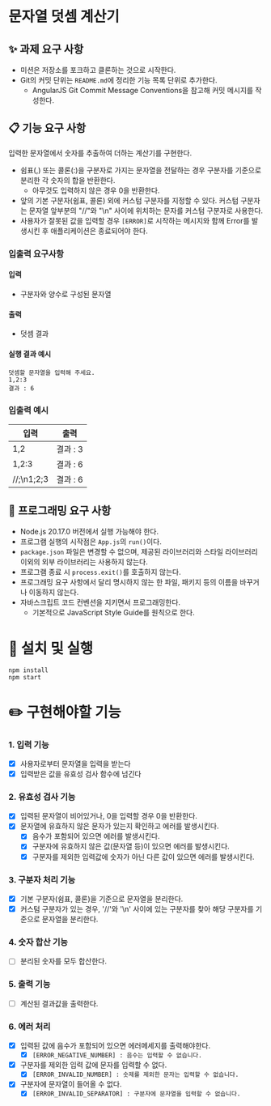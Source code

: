# 문자열 덧셈 계산기

## ✨ 과제 요구 사항

- 미션은 저장소를 포크하고 클론하는 것으로 시작한다.
- Git의 커밋 단위는 `README.md`에 정리한 기능 목록 단위로 추가한다.
  - AngularJS Git Commit Message Conventions을 참고해 커밋 메시지를 작성한다.

## 📋 기능 요구 사항

입력한 문자열에서 숫자를 추출하여 더하는 계산기를 구현한다.

- 쉼표(,) 또는 콜론(:)을 구분자로 가지는 문자열을 전달하는 경우 구분자를 기준으로 분리한 각 숫자의 합을 반환한다.
  - 아무것도 입력하지 않은 경우 0을 반환한다.
- 앞의 기본 구분자(쉼표, 콜론) 외에 커스텀 구분자를 지정할 수 있다. 커스텀 구분자는 문자열 앞부분의 "//"와 "\n" 사이에 위치하는 문자를 커스텀 구분자로 사용한다.
- 사용자가 잘못된 값을 입력할 경우 `[ERROR]`로 시작하는 메시지와 함께 Error를 발생시킨 후 애플리케이션은 종료되어야 한다.

### 입출력 요구사항

#### 입력

- 구분자와 양수로 구성된 문자열

#### 출력

- 덧셈 결과

#### 실행 결과 예시

```
덧셈할 문자열을 입력해 주세요.
1,2:3
결과 : 6
```

### 입출력 예시

| 입력       | 출력     |
| ---------- | -------- |
| 1,2        | 결과 : 3 |
| 1,2:3      | 결과 : 6 |
| //;\n1;2;3 | 결과 : 6 |

## 🔧 프로그래밍 요구 사항

- Node.js 20.17.0 버전에서 실행 가능해야 한다.
- 프로그램 실행의 시작점은 `App.js`의 `run()`이다.
- `package.json` 파일은 변경할 수 없으며, 제공된 라이브러리와 스타일 라이브러리 이외의 외부 라이브러리는 사용하지 않는다.
- 프로그램 종료 시 `process.exit()`를 호출하지 않는다.
- 프로그래밍 요구 사항에서 달리 명시하지 않는 한 파일, 패키지 등의 이름을 바꾸거나 이동하지 않는다.
- 자바스크립트 코드 컨벤션을 지키면서 프로그래밍한다.
  - 기본적으로 JavaScript Style Guide를 원칙으로 한다.

# 🚀 설치 및 실행

```
npm install
npm start
```

# ✏️ 구현해야할 기능

### 1. 입력 기능

- [x] 사용자로부터 문자열을 입력을 받는다
- [x] 입력받은 값을 유효성 검사 함수에 넘긴다

### 2. 유효성 검사 기능

- [x] 입력된 문자열이 비어있거나, 0을 입력할 경우 0을 반환한다.
- [x] 문자열에 유효하지 않은 문자가 있는지 확인하고 에러를 발생시킨다.
  - [x] 음수가 포함되어 있으면 에러를 발생시킨다.
  - [x] 구분자에 유효하지 않은 값(문자열 등)이 있으면 에러를 발생시킨다.
  - [x] 구분자를 제외한 입력값에 숫자가 아닌 다른 값이 있으면 에러를 발생시킨다.

### 3. 구분자 처리 기능

- [x] 기본 구분자(쉼표, 콜론)을 기준으로 문자열을 분리한다.
- [x] 커스텀 구분자가 있는 경우, '//'와 '\n' 사이에 있는 구분자를 찾아 해당 구분자를 기준으로 문자열을 분리한다.

### 4. 숫자 합산 기능

- [ ] 분리된 숫자를 모두 합산한다.

### 5. 출력 기능

- [ ] 계산된 결과값을 출력한다.

### 6. 에러 처리

- [x] 입력된 값에 음수가 포함되어 있으면 에러메세지를 출력해야한다.
  - [x] `[ERROR_NEGATIVE_NUMBER] : 음수는 입력할 수 없습니다.`
- [x] 구분자를 제외한 입력 값에 문자를 입력할 수 없다.
  - [x] `[ERROR_INVALID_NUMBER] : 숫제를 제외한 문자는 입력할 수 없습니다.`
- [x] 구분자에 문자열이 들어올 수 없다.
  - [x] `[ERROR_INVALID_SEPARATOR] : 구분자에 문자열을 입력할 수 없습니다.`
